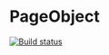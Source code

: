 # PageObject
[![Build status](https://ci.appveyor.com/api/projects/status/lbh1ivb6ag505ia9?svg=true)](https://ci.appveyor.com/project/StasyCho/pageobject)
